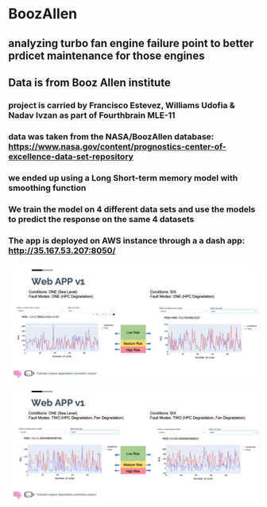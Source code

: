 # BoozAllen
## analyzing turbo fan engine failure point to better prdicet maintenance for those engines
## Data is from Booz Allen institute
### project is carried by Francisco Estevez, Williams Udofia & Nadav Ivzan as part of Fourthbrain MLE-11

### data was taken from the NASA/BoozAllen database: https://www.nasa.gov/content/prognostics-center-of-excellence-data-set-repository

### we ended up using a Long Short-term memory model with smoothing function

### We train the model on 4 different data sets and use the models to predict the response on the same 4 datasets

### The app is deployed on AWS instance through a a dash app: http://35.167.53.207:8050/

<p align = "center" draggable=”false” ><img src="Screenshot 2023-04-01 at 8.11.01 AM.png"
     width="600px"
     height="auto"/>
</p>
<p align = "center" draggable=”false” ><img src="Screenshot 2023-04-01 at 8.11.18 AM.png"
     width="600px"
     height="auto"/>
</p>




